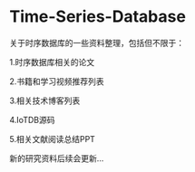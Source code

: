 # Time-Series-Database

关于时序数据库的一些资料整理，包括但不限于：

1.时序数据库相关的论文

2.书籍和学习视频推荐列表

3.相关技术博客列表

4.IoTDB源码

5.相关文献阅读总结PPT




新的研究资料后续会更新...
